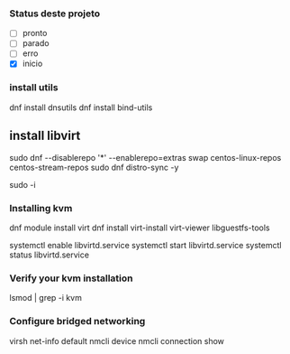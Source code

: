 ### Status deste projeto
- [ ] pronto
- [ ] parado
- [ ] erro
- [x] inicio

### install utils

  dnf install dnsutils
  dnf install bind-utils

## install libvirt
  sudo dnf --disablerepo '*' --enablerepo=extras swap centos-linux-repos centos-stream-repos
  sudo dnf distro-sync -y

  sudo -i
  ### Installing kvm
  dnf module install virt
  dnf install virt-install virt-viewer libguestfs-tools

  systemctl enable libvirtd.service
  systemctl start libvirtd.service
  systemctl status libvirtd.service
  ### Verify your kvm installation
  lsmod | grep -i kvm
  ### Configure bridged networking
  virsh net-info default
  nmcli device
  nmcli connection show
